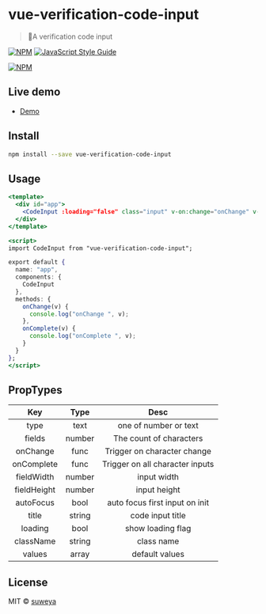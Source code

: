 # vue-verification-code-input

> 🎉A verification code input

[![NPM](https://img.shields.io/npm/v/vue-verification-code-input.svg)](https://www.npmjs.com/package/vue-verification-code-input) [![JavaScript Style Guide](https://img.shields.io/badge/code_style-standard-brightgreen.svg)](https://standardjs.com)

[![NPM](https://nodei.co/npm/vue-verification-code-input.png)](https://nodei.co/npm/vue-verification-code-input/)

## Live demo

- [Demo](https://suweya.github.io/vue-verification-code-input/)

## Install

```bash
npm install --save vue-verification-code-input
```

## Usage

```jsx
<template>
  <div id="app">
    <CodeInput :loading="false" class="input" v-on:change="onChange" v-on:complete="onComplete" />
  </div>
</template>

<script>
import CodeInput from "vue-verification-code-input";

export default {
  name: "app",
  components: {
    CodeInput
  },
  methods: {
    onChange(v) {
      console.log("onChange ", v);
    },
    onComplete(v) {
      console.log("onComplete ", v);
    }
  }
};
</script>
```

## PropTypes

|     Key     |  Type  |              Desc               |
| :---------: | :----: | :-----------------------------: |
|    type     |  text  |      one of number or text      |
|   fields    | number |     The count of characters     |
|  onChange   |  func  |   Trigger on character change   |
| onComplete  |  func  | Trigger on all character inputs |
| fieldWidth  | number |           input width           |
| fieldHeight | number |          input height           |
|  autoFocus  |  bool  | auto focus first input on init  |
|    title    | string |        code input title         |
|   loading   |  bool  |        show loading flag        |
|  className  | string |           class name            |
|   values    | array  |         default values          |

## License

MIT © [suweya](https://github.com/suweya)

